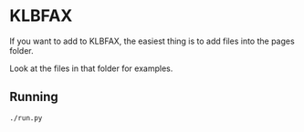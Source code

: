 # KLBFAX

If you want to add to KLBFAX, the easiest thing is to add files into the pages folder.

Look at the files in that folder for examples.

## Running
```shell
./run.py
```
